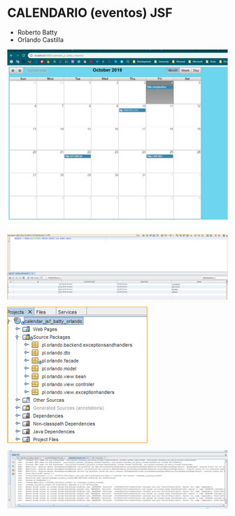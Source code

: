 # CALENDARIO (eventos) JSF

- Roberto Batty
- Orlando Castilla


![](./public/1570218303098.png)

![](./public/1570218420739.png)

![](./public/1570218448183.png)

![](./public/1570218467813.png)